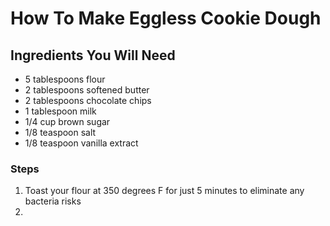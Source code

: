 # How To Make Eggless Cookie Dough

## Ingredients You Will Need
* 5 tablespoons flour
* 2 tablespoons softened butter
* 2 tablespoons chocolate chips
* 1 tablespoon milk
* 1/4 cup brown sugar
* 1/8 teaspoon salt
* 1/8 teaspoon vanilla extract
### Steps
1. Toast your flour at 350 degrees F for just 5 minutes to eliminate any bacteria risks
2. 
